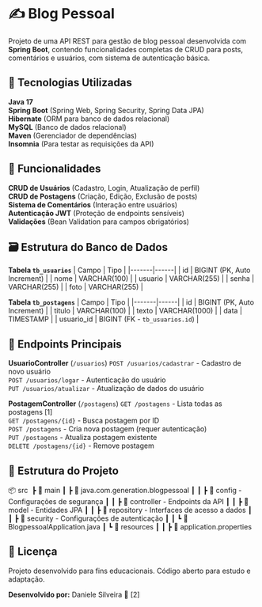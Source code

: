 # ✍️ Blog Pessoal

Projeto de uma API REST para gestão de blog pessoal desenvolvida com **Spring Boot**, contendo funcionalidades completas de CRUD para posts, comentários e usuários, com sistema de autenticação básica.

## 🚀 Tecnologias Utilizadas
**Java 17**  
**Spring Boot** (Spring Web, Spring Security, Spring Data JPA)  
**Hibernate** (ORM para banco de dados relacional)  
**MySQL** (Banco de dados relacional)  
**Maven** (Gerenciador de dependências)  
**Insomnia** (Para testar as requisições da API)

## 📌 Funcionalidades
**CRUD de Usuários** (Cadastro, Login, Atualização de perfil)  
**CRUD de Postagens** (Criação, Edição, Exclusão de posts)  
**Sistema de Comentários** (Interação entre usuários)  
**Autenticação JWT** (Proteção de endpoints sensíveis)  
**Validações** (Bean Validation para campos obrigatórios)

## 🗃️ Estrutura do Banco de Dados
**Tabela `tb_usuarios`**
| Campo | Tipo |
|-------|------|
| id | BIGINT (PK, Auto Increment) |
| nome | VARCHAR(100) |
| usuario | VARCHAR(255) |
| senha | VARCHAR(255) |
| foto | VARCHAR(255) |

**Tabela `tb_postagens`**
| Campo | Tipo |
|-------|------|
| id | BIGINT (PK, Auto Increment) |
| titulo | VARCHAR(100) |
| texto | VARCHAR(1000) |
| data | TIMESTAMP |
| usuario_id | BIGINT (FK - `tb_usuarios.id`) |

## 🔄 Endpoints Principais
**UsuarioController** (`/usuarios`)
`POST /usuarios/cadastrar` - Cadastro de novo usuário  
`POST /usuarios/logar` - Autenticação do usuário  
`PUT /usuarios/atualizar` - Atualização de dados do usuário

**PostagemController** (`/postagens`)
`GET /postagens` - Lista todas as postagens [1]  
`GET /postagens/{id}` - Busca postagem por ID  
`POST /postagens` - Cria nova postagem (requer autenticação)  
`PUT /postagens` - Atualiza postagem existente  
`DELETE /postagens/{id}` - Remove postagem

## 📂 Estrutura do Projeto
📦 src 
┣ 📂 main
┃ ┣ 📂 java.com.generation.blogpessoal
┃ ┃ ┣ 📂 config - Configurações de segurança
┃ ┃ ┣ 📂 controller - Endpoints da API
┃ ┃ ┣ 📂 model - Entidades JPA
┃ ┃ ┣ 📂 repository - Interfaces de acesso a dados
┃ ┃ ┣ 📂 security - Configurações de autenticação
┃ ┃ ┗ 📜 BlogpessoalApplication.java
┃ ┗ 📂 resources
┃ ┃ ┣ 📜 application.properties


## 📜 Licença
Projeto desenvolvido para fins educacionais. Código aberto para estudo e adaptação.

**Desenvolvido por:** Daniele Silveira 🚀 [2]
